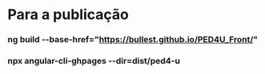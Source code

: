# Para a publicação
### ng build --base-href="https://bullest.github.io/PED4U_Front/"
### npx angular-cli-ghpages --dir=dist/ped4-u

